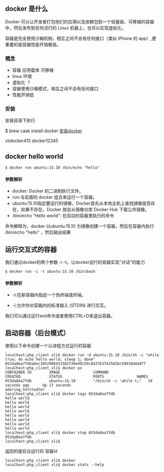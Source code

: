 ## docker 是什么
Docker 可以让开发者打包他们的应用以及依赖包到一个轻量级、可移植的容器中，然后发布到任何流行的 Linux 机器上，也可以实现虚拟化。

容器是完全使用沙箱机制，相互之间不会有任何接口（类似 iPhone 的 app）,更重要的是容器性能开销极低。

### 概念
* 容器  应用载体 可移植
* linux 环境
* 虚拟化 ？
* 容器使用沙箱模式，相互之间不会有任何接口 
* 性能开销低

### 安装
安装目录下执行 

$ brew cask install docker
[安装docker](http://www.runoob.com/docker/macos-docker-install.html)


xlidocker415
docker12345
## docker hello world

```
$ docker run ubuntu:15.10 /bin/echo "hello"
```
#### 参数解析
* docker: Docker 的二进制执行文件。
* run:与前面的 docker 组合来运行一个容器。
* ubuntu:15.10指定要运行的镜像，Docker首先从本地主机上查找镜像是否存在，如果不存在，Docker 就会从镜像仓库 Docker Hub 下载公共镜像。
* /bin/echo "Hello world": 在启动的容器里执行的命令

命令解释为，docker 以ubuntu:15.10 为镜像创建一个容器，然后在容器内执行 /bin/echo "hello" ，然后输出结果


## 运行交互式的容器
我们通过docker的两个参数 -i -t，让docker运行的容器实现"对话"的能力

```java_holder_method_tree
$ docker run -i -t ubuntu:15.10 /bin/bash
```
#### 参数解析
* -t:在新容器内指定一个伪终端或终端。

* -i:允许你对容器内的标准输入 (STDIN) 进行交互。

我们可以通过运行exit命令或者使用CTRL+D来退出容器。


## 启动容器（后台模式）
使用以下命令创建一个以进程方式运行的容器
```java_holder_method_tree
localhost:php_client xli$ docker run -d ubuntu:15.10 /bin/sh -c "while true; do echo hello world; sleep 1; done"
053da8ea7fdba6ec3052996431502fd6e49c59c8437b3f42582bc59910dda977
localhost:php_client xli$ docker ps
CONTAINER ID        IMAGE               COMMAND                  CREATED             STATUS              PORTS               NAMES
053da8ea7fdb        ubuntu:15.10        "/bin/sh -c 'while t…"   18 seconds ago      Up 17 seconds                           adoring_hofstadter
localhost:php_client xli$ docker logs 053da8ea7fdb
hello world
hello world
hello world
hello world
hello world
hello world
hello world
hello world
localhost:php_client xli$ docker stop 053da8ea7fdb
053da8ea7fdb
localhost:php_client xli$ 
```
返回的是后台运行的 容器id

```java_holder_method_tree
localhost:php_client xli$ docker
localhost:php_client xli$ docker stats --help
```

